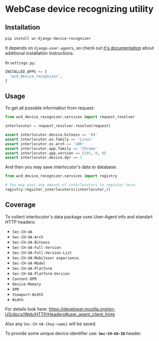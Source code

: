 # WebCase device recognizing utility

## Installation

```sh
pip install wc-django-device-recognizer
```

It depends on `django-user-agents`, so check out [it's documentation](https://pypi.org/project/django-user-agents/) about additional installation instructions.

In `settings.py`:

```python
INSTALLED_APPS += [
  'wcd_device_recognizer',
]
```

## Usage

To get all possible information from request:

```python
from wcd_device_recognizer.services import request_resolver

interlocutor = request_resolver.resolve(request)

assert interlocutor.device.bitness == '64'
assert interlocutor.os.family == 'Linux'
assert interlocutor.os.arch == 'x86'
assert interlocutor.app.family == 'Chrome'
assert interlocutor.app.version == (101, 0, 0)
assert interlocutor.device.dpr == 1
```

And then you may save interlocutor's data to database:

```python
from wcd_device_recognizer.services import registry

# You may pass any amount of interlocutors to register here.
registry.register_interlocutors((interlocutor,))
```

## Coverage

To collect interlocutor's data package uses User-Agent info and standart HTTP headers:

- `Sec-CH-UA`
- `Sec-CH-UA-Arch`
- `Sec-CH-UA-Bitness`
- `Sec-CH-UA-Full-Version`
- `Sec-CH-UA-Full-Version-List`
- `Sec-CH-UA-Mobileser experience.`
- `Sec-CH-UA-Model`
- `Sec-CH-UA-Platform`
- `Sec-CH-UA-Platform-Version`
- `Content-DPR`
- `Device-Memory`
- `DPR`
- `Viewport-Width`
- `Width`

For details look here: https://developer.mozilla.org/en-US/docs/Web/HTTP/Headers#user_agent_client_hints

Also any `Sec-CH-UA-{key-name}` will be saved.

To provide some unique device identifier use: **`Sec-CH-UA-ID`** header.
